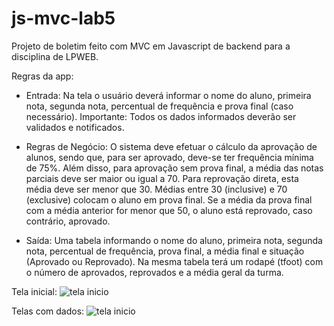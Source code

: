 # js-mvc-lab5
 
Projeto de boletim feito com MVC em Javascript de backend para a disciplina de LPWEB.

Regras da app:
* Entrada: Na tela o usuário deverá informar o nome do aluno, primeira nota, segunda nota, percentual de frequência e prova final (caso necessário).
Importante: Todos os dados informados deverão ser validados e notificados.

* Regras de Negócio: O sistema deve efetuar o cálculo da aprovação de alunos, sendo que, para ser aprovado, deve-se ter frequência mínima de 75%. Além disso, para aprovação sem prova final, a média das notas parciais deve ser maior ou igual a 70. Para reprovação direta, esta média deve ser menor que 30. Médias entre 30 (inclusive) e 70 (exclusive) colocam o aluno em prova final. Se a média da prova final com a média anterior for menor que 50, o aluno está reprovado, caso contrário, aprovado.

* Saída: Uma tabela informando o nome do aluno, primeira nota, segunda nota, percentual de frequência, prova final, a média final e situação (Aprovado ou Reprovado). Na mesma tabela terá um rodapé (tfoot) com o número de aprovados, reprovados e a média geral da turma.

Tela inicial:
![tela inicio](https://github.com/EliasRLima/js-mvc-lab5/tree/main/screenshots/inicio.PNG)

Telas com dados:
![tela inicio](https://github.com/EliasRLima/js-mvc-lab5/tree/main/screenshots/cadastrando2.PNG)
